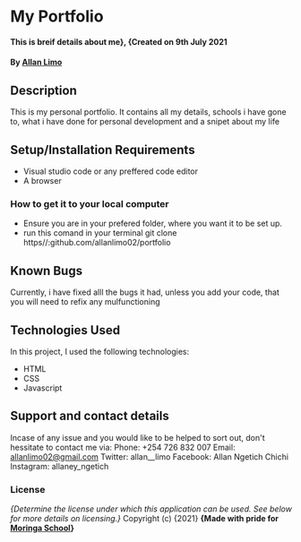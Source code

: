 # My Portfolio
#### This is breif details about me}, {Created on 9th July 2021
#### By **<a href="github.com/allanlimo02" target="_blank">Allan Limo</a>**
## Description
This is my personal portfolio. It contains all my details, schools i have gone to, what i have done for personal development and a snipet about my life

## Setup/Installation Requirements
* Visual studio code or any preffered code editor
* A browser
### How to get it to your local computer
* Ensure you are in your prefered folder, where you want it to be set up.
* run this comand in your terminal git clone https//:github.com/allanlimo02/portfolio

## Known Bugs
Currently, i have fixed alll the bugs it had, unless you add your code, that you will need to refix any mulfunctioning
## Technologies Used
In this project, I used the following technologies:
* HTML
* CSS
* Javascript
## Support and contact details
Incase of any issue and you would like to be helped to sort out, don't hessitate to contact me via:
Phone: +254 726 832 007
Email: allanlimo02@gmail.com
Twitter: allan__limo
Facebook: Allan Ngetich Chichi
Instagram: allaney_ngetich
### License
*{Determine the license under which this application can be used.  See below for more details on licensing.}*
Copyright (c) {2021} 
**{Made with pride for <a href="https://moringaschool.com" target="_blank">Moringa School</a>}**